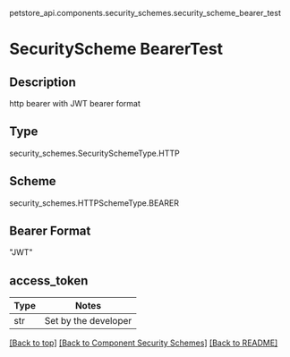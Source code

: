 petstore_api.components.security_schemes.security_scheme_bearer_test
# SecurityScheme BearerTest

## Description
http bearer with JWT bearer format

## Type
security_schemes.SecuritySchemeType.HTTP

## Scheme
security_schemes.HTTPSchemeType.BEARER

## Bearer Format
"JWT"

## access_token
Type | Notes
---- | ------
str  | Set by the developer

[[Back to top]](#top) [[Back to Component Security Schemes]](../../../README.md#Component-SecuritySchemes) [[Back to README]](../../../README.md)
